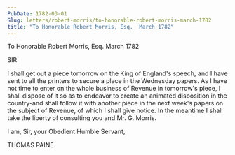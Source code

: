 ```yaml
---
PubDate: 1782-03-01
Slug: letters/robert-morris/to-honorable-robert-morris-march-1782
title: "To Honorable Robert Morris, Esq.  March 1782"
---
```


   To Honorable Robert Morris, Esq.  March 1782

   SIR:

   I shall get out a piece tomorrow on the King of England's speech, and I
   have sent to all the printers to secure a place in the Wednesday papers.
   As I have not time to enter on the whole business of Revenue in tomorrow's
   piece, I shall dispose of it so as to endeavor to create an animated
   disposition in the country-and shall follow it with another piece in the
   next week's papers on the subject of Revenue, of which I shall give
   notice. In the meantime I shall take the liberty of consulting you and Mr.
   G. Morris.

   I am, Sir, your Obedient Humble Servant,

   THOMAS PAINE.


